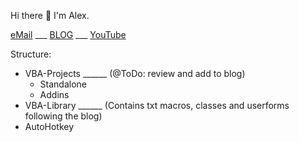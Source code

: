 Hi there 👋 I'm Alex.

[eMail](AnastasiouAlex@gmail.com) 
___ [BLOG](https://alexofrhodes.github.io)
___ [YouTube](https://bit.ly/3aLZU9M)

Structure:

* VBA-Projects ______ (@ToDo: review and add to blog)  
  * Standalone  
  * Addins
* VBA-Library ______ (Contains txt macros, classes and userforms following the blog)
* AutoHotkey 
